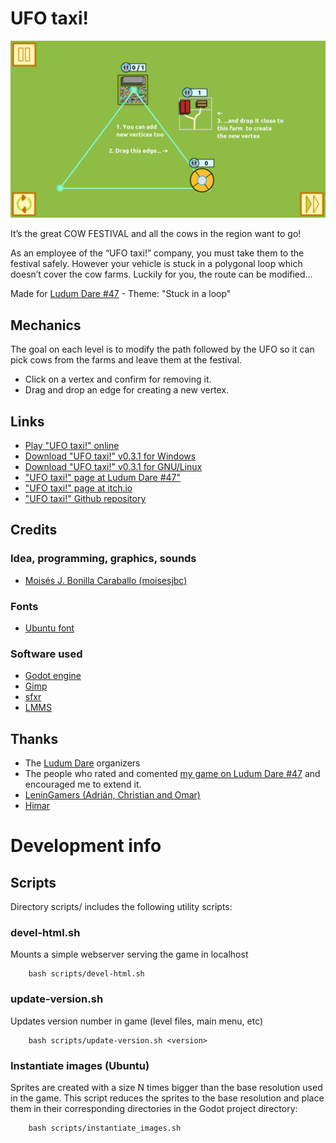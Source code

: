 # UFO taxi!

![](multimedia/screenshot.png)

It’s the great COW FESTIVAL and all the cows in the region want to go!

As an employee of the “UFO taxi!” company, you must take them to the festival safely. However your vehicle is stuck in a polygonal loop which doesn’t cover the cow farms. Luckily for you, the route can be modified…

Made for [Ludum Dare #47](https://ldjam.com/events/ludum-dare/47/) - Theme: "Stuck in a loop"

## Mechanics

The goal on each level is to modify the path followed by the UFO so it can pick cows from the farms and leave them at the festival.

- Click on a vertex and confirm for removing it.
- Drag and drop an edge for creating a new vertex.

## Links

- [Play "UFO taxi!" online](https://www.moisesjose.com/games/ufo-taxi/play)
- [Download "UFO taxi!" v0.3.1 for Windows](https://github.com/moisesjbc/ufo-taxi/releases/download/v0.3.1/ufo-taxi_windows_v0.3.1.zip)
- [Download "UFO taxi!" v0.3.1 for GNU/Linux](https://github.com/moisesjbc/ufo-taxi/releases/download/v0.3.1/ufo-taxi_linux_v0.3.1.zip)
- ["UFO taxi!" page at Ludum Dare #47"](https://ldjam.com/events/ludum-dare/47/ufo-taxi)
- ["UFO taxi!" page at itch.io](https://moisesjbc.itch.io/ufo-taxi)
- ["UFO taxi!" Github repository](https://github.com/moisesjbc/ufo-taxi)

## Credits

### Idea, programming, graphics, sounds 

- [Moisés J. Bonilla Caraballo (moisesjbc)](https://moisesjose.com)

### Fonts

- [Ubuntu font](https://design.ubuntu.com/font/)

### Software used

- [Godot engine](https://godotengine.org/)
- [Gimp](https://www.gimp.org/)
- [sfxr](http://www.drpetter.se/project_sfxr.html)
- [LMMS](https://lmms.io)

## Thanks

- The [Ludum Dare](https://ldjam.com/) organizers
- The people who rated and comented [my game on Ludum Dare #47](https://ldjam.com/events/ludum-dare/47/ufo-taxi) and encouraged me to extend it.
- [LeninGamers (Adrián, Christian and Omar)](https://www.twitch.tv/leningamers) 
- [Himar](https://www.facebook.com/sobrelamarcharockbandcovers)

# Development info

## Scripts

Directory scripts/ includes the following utility scripts:

### devel-html.sh

Mounts a simple webserver serving the game in localhost

        bash scripts/devel-html.sh

### update-version.sh

Updates version number in game (level files, main menu, etc)

        bash scripts/update-version.sh <version>

### Instantiate images (Ubuntu)

Sprites are created with a size N times bigger than the base resolution used in the game. This script reduces the sprites to the base resolution and place them in their corresponding directories in the Godot project directory:

        bash scripts/instantiate_images.sh
